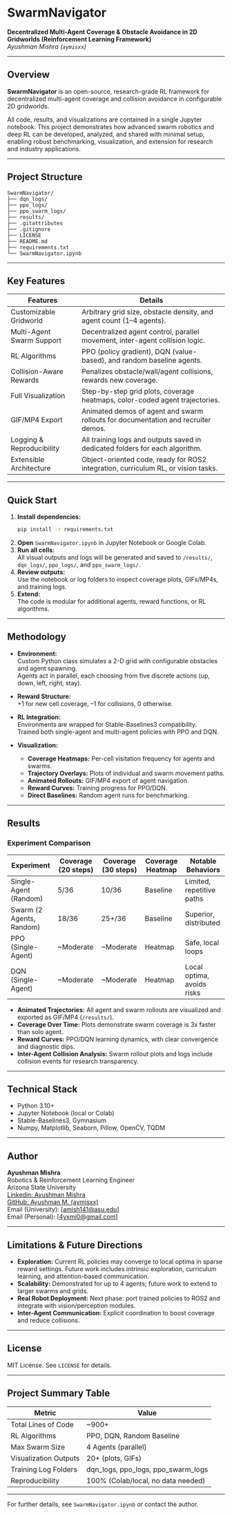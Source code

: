 # SwarmNavigator

**Decentralized Multi-Agent Coverage & Obstacle Avoidance in 2D Gridworlds (Reinforcement Learning Framework)**  
*Ayushman Mishra (`aymisxx`)* 

---

## Overview

**SwarmNavigator** is an open-source, research-grade RL framework for decentralized multi-agent coverage and collision avoidance in configurable 2D gridworlds.

All code, results, and visualizations are contained in a single Jupyter notebook. This project demonstrates how advanced swarm robotics and deep RL can be developed, analyzed, and shared with minimal setup, enabling robust benchmarking, visualization, and extension for research and industry applications.

---

## Project Structure

```
SwarmNavigator/
├── dqn_logs/
├── ppo_logs/
├── ppo_swarm_logs/
├── results/
├── .gitattributes
├── .gitignore
├── LICENSE
├── README.md
├── requirements.txt
└── SwarmNavigator.ipynb
```

---

## Key Features

| Features                    | Details                                                                              |
|----------------------------|--------------------------------------------------------------------------------------|
| Customizable Gridworld     | Arbitrary grid size, obstacle density, and agent count (1–4 agents).                 |
| Multi-Agent Swarm Support  | Decentralized agent control, parallel movement, inter-agent collision logic.         |
| RL Algorithms              | PPO (policy gradient), DQN (value-based), and random baseline agents.                |
| Collision-Aware Rewards    | Penalizes obstacle/wall/agent collisions, rewards new coverage.                      |
| Full Visualization         | Step-by-step grid plots, coverage heatmaps, color-coded agent trajectories.          |
| GIF/MP4 Export             | Animated demos of agent and swarm rollouts for documentation and recruiter demos.    |
| Logging & Reproducibility  | All training logs and outputs saved in dedicated folders for each algorithm.         |
| Extensible Architecture    | Object-oriented code, ready for ROS2 integration, curriculum RL, or vision tasks.    |

---

## Quick Start

1. **Install dependencies:**  
   ```bash
   pip install -r requirements.txt
   ```
2. **Open** `SwarmNavigator.ipynb` in Jupyter Notebook or Google Colab.
3. **Run all cells:**  
   All visual outputs and logs will be generated and saved to `/results/`, `dqn_logs/`, `ppo_logs/`, and `ppo_swarm_logs/`.
4. **Review outputs:**  
   Use the notebook or log folders to inspect coverage plots, GIFs/MP4s, and training logs.
5. **Extend:**  
   The code is modular for additional agents, reward functions, or RL algorithms.

---

## Methodology

- **Environment:**  
  Custom Python class simulates a 2-D grid with configurable obstacles and agent spawning.  
  Agents act in parallel, each choosing from five discrete actions (up, down, left, right, stay).

- **Reward Structure:**  
  +1 for new cell coverage, –1 for collisions, 0 otherwise.

- **RL Integration:**  
  Environments are wrapped for Stable-Baselines3 compatibility.  
  Trained both single-agent and multi-agent policies with PPO and DQN.

- **Visualization:**  
    - **Coverage Heatmaps:** Per-cell visitation frequency for agents and swarms.
    - **Trajectory Overlays:** Plots of individual and swarm movement paths.
    - **Animated Rollouts:** GIF/MP4 export of agent navigation.
    - **Reward Curves:** Training progress for PPO/DQN.
    - **Direct Baselines:** Random agent runs for benchmarking.

---

## Results

### Experiment Comparison

| Experiment                 | Coverage (20 steps) | Coverage (30 steps) | Coverage Heatmap | Notable Behaviors           |
|----------------------------|---------------------|---------------------|------------------|-----------------------------|
| Single-Agent (Random)      | 5/36                | 10/36               | Baseline         | Limited, repetitive paths   |
| Swarm (2 Agents, Random)   | 18/36               | 25+/36              | Baseline         | Superior, distributed       |
| PPO (Single-Agent)         | ~Moderate           | ~Moderate           | Heatmap          | Safe, local loops           |
| DQN (Single-Agent)         | ~Moderate           | ~Moderate           | Heatmap          | Local optima, avoids risks  |

- **Animated Trajectories:** All agent and swarm rollouts are visualized and exported as GIF/MP4 (`/results/`).
- **Coverage Over Time:** Plots demonstrate swarm coverage is 3x faster than solo agent.
- **Reward Curves:** PPO/DQN learning dynamics, with clear convergence and diagnostic dips.
- **Inter-Agent Collision Analysis:** Swarm rollout plots and logs include collision events for research transparency.

---

## Technical Stack

- Python 3.10+
- Jupyter Notebook (local or Colab)
- Stable-Baselines3, Gymnasium
- Numpy, Matplotlib, Seaborn, Pillow, OpenCV, TQDM

---

## Author

**Ayushman Mishra**  
Robotics & Reinforcement Learning Engineer  
Arizona State University  
[Linkedin: Ayushman Mishra](https://linkedin.com/in/aymisxx)  
[GitHub: Ayushman M. (aymisxx)](https://github.com/aymisxx)  
Email (University): [amish141@asu.edu]  
Email (Personal): [4yxmi0@gmail.com]

---

## Limitations & Future Directions

- **Exploration:** Current RL policies may converge to local optima in sparse reward settings. Future work includes intrinsic exploration, curriculum learning, and attention-based communication.
- **Scalability:** Demonstrated for up to 4 agents; future work to extend to larger swarms and grids.
- **Real Robot Deployment:** Next phase: port trained policies to ROS2 and integrate with vision/perception modules.
- **Inter-Agent Communication:** Explicit coordination to boost coverage and reduce collisions.

---

## License

MIT License. See `LICENSE` for details.

---

## Project Summary Table

| Metric                  | Value                                 |
|-------------------------|---------------------------------------|
| Total Lines of Code     | ~900+                                 |
| RL Algorithms           | PPO, DQN, Random Baseline             |
| Max Swarm Size          | 4 Agents (parallel)                   |
| Visualization Outputs   | 20+ (plots, GIFs)                     |
| Training Log Folders    | dqn_logs, ppo_logs, ppo_swarm_logs    |
| Reproducibility         | 100% (Colab/local, no data needed)    |

---

For further details, see `SwarmNavigator.ipynb` or contact the author.